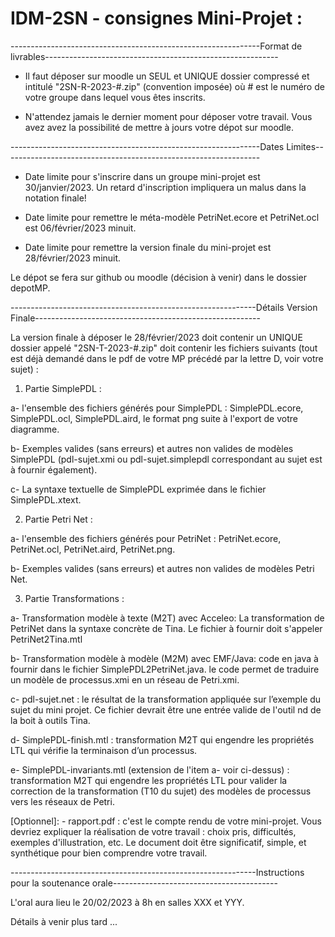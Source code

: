 # IDM-2SN - consignes Mini-Projet : 

--------------------------------------------------------------Format de livrables----------------------------------------------------------    


- Il faut déposer sur moodle un SEUL et UNIQUE dossier compressé et intitulé "2SN-R-2023-#.zip" (convention imposée) où # est le numéro de votre groupe dans lequel vous êtes inscrits. 

- N'attendez jamais le dernier moment pour déposer votre travail. Vous avez avez la possibilité de mettre à jours votre dépot sur moodle. 

--------------------------------------------------------------Dates Limites----------------------------------------------------------------    

- Date limite pour s'inscrire dans un groupe mini-projet est 30/janvier/2023. Un retard d'inscription impliquera un malus dans la notation finale! 

- Date limite pour remettre le méta-modèle PetriNet.ecore et PetriNet.ocl est 06/février/2023 minuit. 

- Date limite pour remettre la version finale du mini-projet est 28/février/2023 minuit. 

Le dépot se fera sur github ou moodle (décision à venir) dans le dossier depotMP. 



-------------------------------------------------------------Détails Version Finale--------------------------------------------------------

La version finale à déposer le 28/février/2023 doit contenir un UNIQUE dossier appelé "2SN-T-2023-#.zip" doit contenir les fichiers suivants (tout est déjà demandé dans le pdf de votre MP précédé par la lettre D, voir votre sujet) :


1)  Partie SimplePDL :

a- l'ensemble des fichiers générés pour SimplePDL : SimplePDL.ecore, SimplePDL.ocl, SimplePDL.aird, le format png suite à l'export de votre diagramme. 

b- Exemples valides (sans erreurs) et autres non valides de modèles SimplePDL (pdl-sujet.xmi ou pdl-sujet.simplepdl correspondant au sujet est à fournir également).

c- La syntaxe textuelle de SimplePDL exprimée dans le fichier SimplePDL.xtext.


2) Partie Petri Net :

a- l'ensemble des fichiers générés pour PetriNet : PetriNet.ecore, PetriNet.ocl, PetriNet.aird, PetriNet.png. 

b- Exemples valides (sans erreurs) et autres non valides de modèles Petri Net. 


3) Partie Transformations : 

a- Transformation modèle à texte (M2T) avec Acceleo: La transformation de PetriNet dans la syntaxe concrète de Tina. Le fichier à fournir doit s'appeler PetriNet2Tina.mtl

b- Transformation modèle à modèle (M2M) avec EMF/Java: code en java à fournir dans le fichier  SimplePDL2PetriNet.java. le code permet de traduire un modèle de processus.xmi en un réseau de Petri.xmi.

c- pdl-sujet.net : le résultat de la transformation appliquée sur l’exemple du sujet du mini projet. Ce fichier devrait être une entrée valide de l'outil nd de la boit à outils Tina. 

d- SimplePDL-finish.mtl : transformation M2T qui engendre les propriétés LTL qui vérifie la terminaison d’un processus. 

e- SimplePDL-invariants.mtl (extension de l'item a- voir ci-dessus) : transformation M2T qui engendre les propriétés LTL pour valider la correction de la transformation (T10 du sujet) des modèles de processus vers les réseaux de Petri.


[Optionnel]: - rapport.pdf : c'est le compte rendu de votre mini-projet. Vous devriez expliquer la réalisation de votre travail : choix pris, difficultés, exemples d'illustration, etc. Le document doit être significatif, simple, et synthétique pour bien comprendre votre travail. 

-------------------------------------------------------------Instructions pour la soutenance orale-----------------------------------------

L'oral aura lieu le 20/02/2023 à 8h en salles XXX et YYY. 

Détails à venir plus tard ... 

